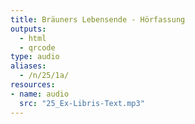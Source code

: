 ```yaml
---
title: Bräuners Lebensende - Hörfassung
outputs:
  - html
  - qrcode
type: audio
aliases:
  - /n/25/1a/
resources:
- name: audio
  src: "25_Ex-Libris-Text.mp3"
---
```

